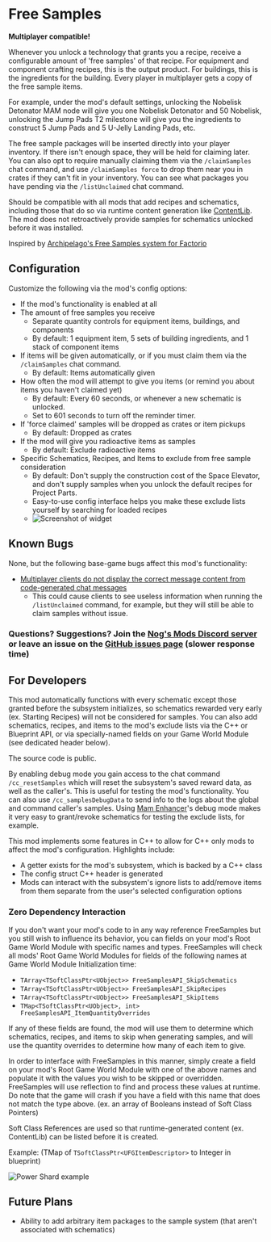 # Free Samples

**Multiplayer compatible!**

Whenever you unlock a technology that grants you a recipe,
receive a configurable amount of 'free samples' of that recipe.
For equipment and component crafting recipes, this is the output product.
For buildings, this is the ingredients for the building.
Every player in multiplayer gets a copy of the free sample items.

For example, under the mod's default settings,
unlocking the Nobelisk Detonator MAM node will give you one Nobelisk Detonator and 50 Nobelisk,
unlocking the Jump Pads T2 milestone will give you the ingredients to construct 5 Jump Pads and 5 U-Jelly Landing Pads, etc.

The free sample packages will be inserted directly into your player inventory.
If there isn't enough space, they will be held for claiming later.
You can also opt to require manually claiming them via the `/claimSamples` chat command, and use `/claimSamples force` to drop them near you in crates if they can't fit in your inventory.
You can see what packages you have pending via the `/listUnclaimed` chat command.

Should be compatible with all mods that add recipes and schematics,
including those that do so via runtime content generation like [ContentLib](https://ficsit.app/mod/ContentLib).
The mod does not retroactively provide samples for schematics unlocked before it was installed.

Inspired by [Archipelago's Free Samples system for Factorio](https://mods.factorio.com/mod/FreeSamples)
<!-- and created primarily for use as a dependency of the [Satisfactory Archipelago mod](https://ficsit.app/mod/Archipelago). -->

## Configuration

Customize the following via the mod's config options:

- If the mod's functionality is enabled at all
- The amount of free samples you receive
  - Separate quantity controls for equipment items, buildings, and components
  - By default: 1 equipment item, 5 sets of building ingredients, and 1 stack of component items
- If items will be given automatically, or if you must claim them via the `/claimSamples` chat command.
  - By default: Items automatically given
- How often the mod will attempt to give you items (or remind you about items you haven't claimed yet)
  - By default: Every 60 seconds, or whenever a new schematic is unlocked.
  - Set to 601 seconds to turn off the reminder timer.
- If 'force claimed' samples will be dropped as crates or item pickups
  - By default: Dropped as crates
- If the mod will give you radioactive items as samples
  - By default: Exclude radioactive items
- Specific Schematics, Recipes, and Items to exclude from free sample consideration
  - By default: Don't supply the construction cost of the Space Elevator, and don't supply samples when you unlock the default recipes for Project Parts.
  - Easy-to-use config interface helps you make these exclude lists yourself by searching for loaded recipes
  - ![Screenshot of widget](https://i.imgur.com/ZyLu894.png)

## Known Bugs

None, but the following base-game bugs affect this mod's functionality:

- [Multiplayer clients do not display the correct message content from code-generated chat messages](https://discord.com/channels/555424930502541343/1036634533077979146/1141458437021106196)
  - This could cause clients to see useless information when running the `/listUnclaimed` command, for example, but they will still be able to claim samples without issue.

### Questions? Suggestions? Join the [Nog's Mods Discord server](https://discord.gg/uKKFX2tWfh) or leave an issue on the [GitHub issues page](https://github.com/budak7273/FreeSamples/issues) (slower response time)

## For Developers

This mod automatically functions with every schematic except those granted before the subsystem initializes,
so schematics rewarded very early (ex. Starting Recipes) will not be considered for samples.
You can also add schematics, recipes, and items to the mod's exclude lists via the C++ or Blueprint API, or via specially-named fields on your Game World Module (see dedicated header below).

The source code is public.

By enabling debug mode you gain access to the chat command `/cc_resetSamples` which will reset the subsystem's saved reward data, as well as the caller's. This is useful for testing the mod's functionality.
You can also use `/cc_samplesDebugData` to send info to the logs about the global and command caller's samples.
Using [Mam Enhancer](https://ficsit.app/mod/MAMTips)'s debug mode makes it very easy to grant/revoke schematics for testing the exclude lists, for example.

This mod implements some features in C++ to allow for C++ only mods to affect the mod's configuration.
Highlights include:

- A getter exists for the mod's subsystem, which is backed by a C++ class
- The config struct C++ header is generated
- Mods can interact with the subsystem's ignore lists to add/remove items from them separate from the user's selected configuration options

### Zero Dependency Interaction

If you don't want your mod's code to in any way reference FreeSamples but you still wish to influence its behavior,
you can fields on your mod's Root Game World Module with specific names and types.
FreeSamples will check all mods' Root Game World Modules for fields of the following names at Game World Module Initialization time:

- `TArray<TSoftClassPtr<UObject>> FreeSamplesAPI_SkipSchematics`
- `TArray<TSoftClassPtr<UObject>> FreeSamplesAPI_SkipRecipes`
- `TArray<TSoftClassPtr<UObject>> FreeSamplesAPI_SkipItems`
- `TMap<TSoftClassPtr<UObject>, int> FreeSamplesAPI_ItemQuantityOverrides`

If any of these fields are found, the mod will use them to determine which
schematics, recipes, and items to skip when generating samples,
and will use the quantity overrides to determine how many of each item to give.

In order to interface with FreeSamples in this manner,
simply create a field on your mod's Root Game World Module with one of the above names
and populate it with the values you wish to be skipped or overridden.
FreeSamples will use reflection to find and process these values at runtime.
Do note that the game will crash if you have a field with this name that does not match the type above.
(ex. an array of Booleans instead of Soft Class Pointers)

Soft Class References are used so that runtime-generated content (ex. ContentLib) can be listed before it is created.

Example: (TMap of `TSoftClassPtr<UFGItemDescriptor>` to Integer in blueprint)

![Power Shard example](https://i.imgur.com/8S8nUOV.png)

## Future Plans

- Ability to add arbitrary item packages to the sample system (that aren't associated with schematics)
